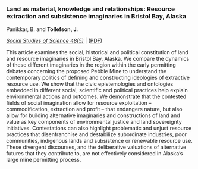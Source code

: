 ### Land as material, knowledge and relationships: Resource extraction and subsistence imaginaries in Bristol Bay, Alaska

Panikkar, B. and **Tollefson, J.**

[*_Social Studies of Science_ 48(5)*](https://journals.sagepub.com/doi/full/10.1177/0306312718803453?casa_token=dzrMxRnHJscAAAAA%3A4N2hgFjml6fPvHBCfdJUWjLreqjOAW6j6euvEhchs1ui3_aWSqXwBGVack_XRkIpniamwAOzRxKZXg)  |  ([PDF](https://tollefsonj.github.io/publications/0306312718803453.pdf))

This article examines the social, historical and political constitution of land and resource imaginaries in Bristol Bay, Alaska. We compare the dynamics of these different imaginaries in the region within the early permitting debates concerning the proposed Pebble Mine to understand the contemporary politics  of  defining  and  constructing  ideologies  of  extractive  resource  use.  We  show  that  the  civic  epistemologies  and  ontologies  embedded  in  different  social,  scientific  and  political  practices  help  explain  environmental  actions  and  outcomes.  We  demonstrate  that  the  contested  fields  of  social imagination allow for resource exploitation – commodification, extraction and profit – that endangers nature, but also allow for building alternative imaginaries and constructions of land and value  as  key  components  of  environmental  justice  and  land  sovereignty  initiatives.  Contestations  can  also  highlight  problematic  and  unjust  resource  practices  that  disenfranchise  and  destabilize  subordinate industries, poor communities, indigenous lands and subsistence or renewable resource use.  These  divergent  discourses,  and  the  deliberative  valuations  of  alternative  futures  that  they  contribute to, are not effectively considered in Alaska’s large mine permitting process.
